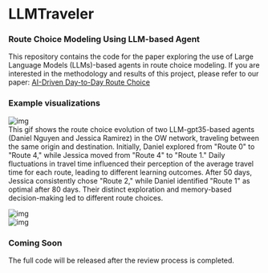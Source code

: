 # LLMTraveler

### Route Choice Modeling Using LLM-based Agent
This repository contains the code for the paper exploring the use of Large Language Models (LLMs)-based agents in route choice modeling.
If you are interested in the methodology and results of this project, please refer to our paper:
[AI-Driven Day-to-Day Route Choice](https://arxiv.org/abs/2412.03338)

### Example visualizations
![img](https://github.com/georgewanglz2019/LLMTraveler/blob/main/route_choices_of_two_agents_small.gif)  
This gif shows the route choice evolution of two LLM-gpt35-based agents (Daniel Nguyen and Jessica Ramirez) in the OW network, traveling between the same origin and destination. Initially, Daniel explored from "Route 0" to "Route 4," while Jessica moved from "Route 4" to "Route 1." Daily fluctuations in travel time influenced their perception of the average travel time for each route, leading to different learning outcomes. After 50 days, Jessica consistently chose "Route 2," while Daniel identified "Route 1" as optimal after 80 days. Their distinct exploration and memory-based decision-making led to different route choices.

![img](https://github.com/georgewanglz2019/LLMTraveler/blob/main/LLMTravelers_avg_tt_small.gif)  
![img](https://github.com/georgewanglz2019/LLMTraveler/blob/main/Diff_methods_avg_tt.gif)  

### Coming Soon
The full code will be released after the review process is completed.

